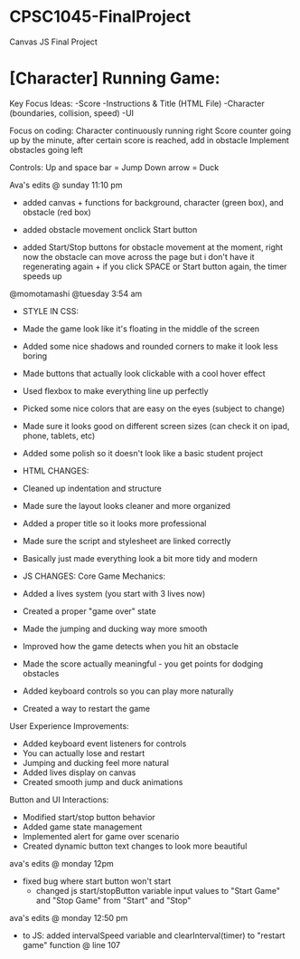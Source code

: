 # CPSC1045-FinalProject
Canvas JS Final Project


# [Character] Running Game:

Key Focus Ideas: 
-Score
-Instructions & Title (HTML File)
-Character (boundaries, collision, speed)
-UI

Focus on coding:
Character continuously running right
Score counter going up by the minute, after certain score is reached, add in obstacle
Implement obstacles going left

Controls:
Up and space bar = Jump
Down arrow = Duck 

Ava's edits @ sunday 11:10 pm
- added canvas + functions for background, character (green box), and obstacle (red box)

- added obstacle movement onclick Start button

- added Start/Stop buttons for obstacle movement at the moment, right now the obstacle can move across the page but i don't have it regenerating again + if you click SPACE or Start
button again, the timer speeds up




@momotamashi @tuesday 3:54 am
- STYLE IN CSS:
- Made the game look like it's floating in the middle of the screen
- Added some nice shadows and rounded corners to make it look less boring
- Made buttons that actually look clickable with a cool hover effect
- Used flexbox to make everything line up perfectly
- Picked some nice colors that are easy on the eyes (subject to change)
- Made sure it looks good on different screen sizes (can check it on ipad, phone, tablets, etc)
- Added some polish so it doesn't look like a basic student project


- HTML CHANGES:
- Cleaned up indentation and structure
- Made sure the layout looks cleaner and more organized
- Added a proper title so it looks more professional
- Made sure the script and stylesheet are linked correctly
- Basically just made everything look a bit more tidy and modern


- JS CHANGES:
Core Game Mechanics:
- Added a lives system (you start with 3 lives now)
- Created a proper "game over" state
- Made the jumping and ducking way more smooth
- Improved how the game detects when you hit an obstacle
- Made the score actually meaningful - you get points for dodging obstacles
- Added keyboard controls so you can play more naturally
- Created a way to restart the game

User Experience Improvements:
- Added keyboard event listeners for controls
- You can actually lose and restart
- Jumping and ducking feel more natural
- Added lives display on canvas
- Created smooth jump and duck animations

Button and UI Interactions:
- Modified start/stop button behavior
- Added game state management
- Implemented alert for game over scenario
- Created dynamic button text changes to look more beautiful

ava's edits @ monday 12pm
- fixed bug where start button won't start
    - changed js start/stopButton variable input values to "Start Game" and "Stop Game" from "Start" and "Stop"

ava's edits @ monday 12:50 pm
- to JS: added intervalSpeed variable and clearInterval(timer) to "restart game" function @ line 107